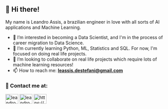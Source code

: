 <h2 align="left"> 👋 Hi there!</h2>

My name is Leandro Assis, a brazilian engineer in love with all sorts of AI applications and Machine Learning.
- 👀 I’m interested in becoming a Data Scientist, and I'm in the process of career migration to Data Science.
- 🌱 I’m currently learning Python, ML, Statistics and SQL. For now, I'm focused on doing real life projects.
- 💞️ I’m looking to collaborate on real life projects which require lots of machine learning resources!
- 📫 How to reach me: **leassis.destefani@gmail.com**

<h3 align="left"> 🔗 Contact me at: </h3>
<p align="left">
<a href="https://www.linkedin.com/in/leandrodestefani/" target="blank"><img align="center" src="https://raw.githubusercontent.com/rahuldkjain/github-profile-readme-generator/master/src/images/icons/Social/linked-in-alt.svg" alt="leandroassis" height="30" width="40" /></a>
<!-- <a href="https://instagram.com/leassis91" target="blank"><img align="center" src="https://raw.githubusercontent.com/rahuldkjain/github-profile-readme-generator/master/src/images/icons/Social/instagram.svg" alt="leandroassis" height="30" width="40" /></a> -->
<a href="https://www.kaggle.com/leandrodestefani" target="blank"><img align="center" src="https://cdn4.iconfinder.com/data/icons/logos-and-brands/512/189_Kaggle_logo_logos-512.png" alt="leandroassis" height="30" width="40" /></a>
<a href="https://twitter.com/leassis91" target="blank"><img align="center" src="https://help.twitter.com/content/dam/help-twitter/brand/logo.png" alt="https://youtube.com/programacaodinamica" height="30" width="40" /></a>
</p>

<!--- <p align="left"> <a href="https://twitter.com/kizzy_terra" target="blank"><img src="https://img.shields.io/twitter/follow/kizzy_terra?logo=twitter&style=for-the-badge" alt="kizzy_terra" /></a> </p>

<a href="https://instagram.com/leassis91" target="blank"><img align="center" src="https://raw.githubusercontent.com/rahuldkjain/github-profile-readme-generator/master/src/images/icons/Social/instagram.svg" alt="leandroassis" height="30" width="40" /></a>




    - [<img src="https://logosmarcas.net/wp-content/uploads/2020/11/Gmail-Logo.png" width="30" height="30"/>](mailto:leassis.destefani@gmail.com)
    [<img src="https://raw.githubusercontent.com/rahuldkjain/github-profile-readme-generator/master/src/images/icons/Social/linked-in-alt.svg" width="30" height="30"/>](https://www.linkedin.com/in/leandrodestefani/)
    [<img src="https://cdn4.iconfinder.com/data/icons/logos-and-brands/512/189_Kaggle_logo_logos-512.png" width="30" height="30"/>](https://www.kaggle.com/leandrodestefani)
    [<img src="https://help.twitter.com/content/dam/help-twitter/brand/logo.png" width="32" height="32"/>](https://twitter.com/leassis91)
--->

<!---
leassis91/leassis91 is a ✨ special ✨ repository because its `README.md` (this file) appears on your GitHub profile.
You can click the Preview link to take a look at your changes.
--->
